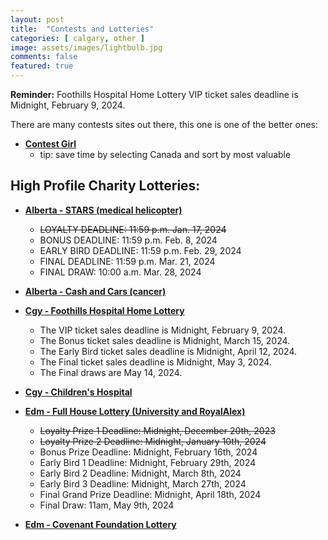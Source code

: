 ```yaml
---
layout: post
title:  "Contests and Lotteries"
categories: [ calgary, other ]
image: assets/images/lightbulb.jpg
comments: false
featured: true
---
```


<div markdown="span" class="alert alert-info" role="alert">
    <i class="fa fa-info-circle"></i> 
    <b>Reminder:</b> Foothills Hospital Home Lottery VIP ticket sales deadline is Midnight, February 9, 2024.
</div>

There are many contests sites out there, this one is one of the better ones:

+ **[Contest Girl](https://www.contestgirl.com/)**
    - tip: save time by selecting Canada and sort by most valuable

## High Profile Charity Lotteries:

+ **[Alberta - STARS (medical helicopter)](https://ab.starslottery.ca/)**
    - ~~LOYALTY DEADLINE: 11:59 p.m. Jan. 17, 2024~~
    - BONUS DEADLINE: 11:59 p.m. Feb. 8, 2024
    - EARLY BIRD DEADLINE: 11:59 p.m. Feb. 29, 2024
    - FINAL DEADLINE: 11:59 p.m. Mar. 21, 2024
    - FINAL DRAW: 10:00 a.m. Mar. 28, 2024

+ **[Alberta - Cash and Cars (cancer)](https://cashandcarslottery.ca/)**

+ **[Cgy - Foothills Hospital Home Lottery](https://www.foothillshospitalhomelottery.com/)**
    - The VIP ticket sales deadline is Midnight, February 9, 2024. 
    - The Bonus ticket sales deadline is Midnight, March 15, 2024.
    - The Early Bird ticket sales deadline is Midnight, April 12, 2024.
    - The Final ticket sales deadline is Midnight, May 3, 2024.
    - The Final draws are May 14, 2024.

+ **[Cgy - Children's Hospital](https://childrenshospitallottery.ca/)**

+ **[Edm - Full House Lottery (University and RoyalAlex)](https://fullhouse.ca/)**
    - ~~Loyalty Prize 1 Deadline: Midnight, December 20th, 2023~~
    - ~~Loyalty Prize 2 Deadline: Midnight, January 10th, 2024~~
    - Bonus Prize Deadline: Midnight, February 16th, 2024
    - Early Bird 1 Deadline: Midnight, February 29th, 2024
    - Early Bird 2 Deadline: Midnight, March 8th, 2024
    - Early Bird 3 Deadline: Midnight, March 27th, 2024
    - Final Grand Prize Deadline: Midnight, April 18th, 2024
    - Final Draw: 11am, May 9th, 2024

+ **[Edm - Covenant Foundation Lottery](https://covenantfoundationlottery.ca/)**


